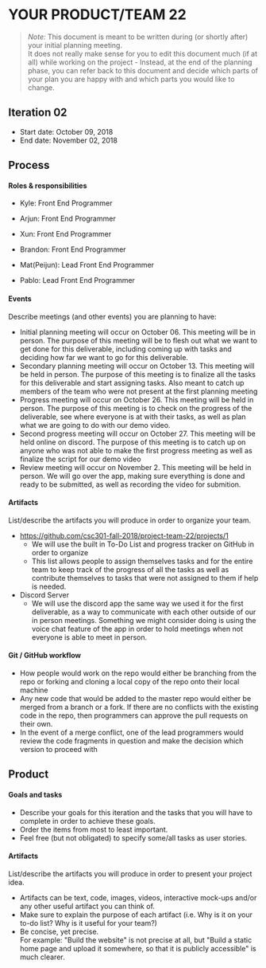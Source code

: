 # YOUR PRODUCT/TEAM 22

 > _Note:_ This document is meant to be written during (or shortly after) your initial planning meeting.     
 > It does not really make sense for you to edit this document much (if at all) while working on the project - Instead, at the end of the planning phase, you can refer back to this document and decide which parts of your plan you are happy with and which parts you would like to change.


## Iteration 02

 * Start date: October 09, 2018
 * End date: November 02, 2018 

## Process

#### Roles & responsibilities

- Kyle: Front End Programmer



- Arjun: Front End Programmer



- Xun: Front End Programmer


- Brandon: Front End Programmer


- Mat(Peijun): Lead Front End Programmer

- Pablo: Lead Front End Programmer

#### Events

Describe meetings (and other events) you are planning to have:

 * Initial planning meeting will occur on October 06. This meeting will be in person. The purpose of this meeting will be to flesh out what we want to get done for this deliverable, including coming up with tasks and deciding how far we want to go for this deliverable.
 * Secondary planning meeting will occur on October 13. This meeting will be held in person. The purpose of this meeting is to finalize all the tasks for this deliverable and start assigning tasks. Also meant to catch up members of the team who were not present at the first planning meeting
 * Progress meeting will occur on October 26. This meeting will be held in person. The purpose of this meeting is to check on the progress of the deliverable, see where everyone is at with their tasks, as well as plan what we are going to do with our demo video.
 * Second progress meeting will occur on October 27. This meeting will be held online on discord. The purpose of this meeting is to catch up on anyone who was not able to make the first progress meeting as well as finalize the script for our demo video
 * Review meeting will occur on November 2. This meeting will be held in person. We will go over the app, making sure everything is done and ready to be submitted, as well as recording the video for submition.
 
#### Artifacts

List/describe the artifacts you will produce in order to organize your team.       

 * https://github.com/csc301-fall-2018/project-team-22/projects/1
    * We will use the built in To-Do List and progress tracker on GitHub in order to organize  
    * This list allows people to assign themselves tasks and for the entire team to keep track of the progress of all the tasks as well as contribute themselves to tasks that were not assigned to them if help is needed.
 * Discord Server
    * We will use the discord app the same way we used it for the first deliverable, as a way to communicate with each other outside of our in person meetings. Something we might consider doing is using the voice chat feature of the app in order to hold meetings when not everyone is able to meet in person.
 
#### Git / GitHub workflow
 * How people would work on the repo would either be branching from the repo or forking and cloning a local copy of the repo onto their local machine
 * Any new code that would be added to the master repo would either be merged from a branch or a fork. If there are no conflicts with the existing code in the repo, then programmers can approve the pull requests on their own.
 * In the event of a merge conflict, one of the lead programmers would review the code fragments in question and make the decision which version to proceed with
 
## Product

#### Goals and tasks

 * Describe your goals for this iteration and the tasks that you will have to complete in order to achieve these goals.
 * Order the items from most to least important.
 * Feel free (but not obligated) to specify some/all tasks as user stories.

#### Artifacts

List/describe the artifacts you will produce in order to present your project idea.

 * Artifacts can be text, code, images, videos, interactive mock-ups and/or any other useful artifact you can think of.
 * Make sure to explain the purpose of each artifact (i.e. Why is it on your to-do list? Why is it useful for your team?)
 * Be concise, yet precise.         
   For example: "Build the website" is not precise at all, but "Build a static home page and upload it somewhere, so that it is publicly accessible" is much clearer.
